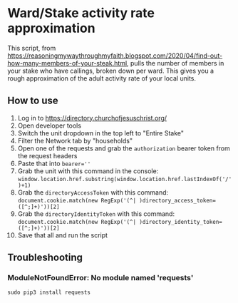 # Ward/Stake activity rate approximation

This script, from https://reasoningmywaythroughmyfaith.blogspot.com/2020/04/find-out-how-many-members-of-your-steak.html, pulls the number of members in your stake who have callings, broken down per ward. This gives you a rough approximation of the adult activity rate of your local units.

## How to use

1. Log in to https://directory.churchofjesuschrist.org/
1. Open developer tools
1. Switch the unit dropdown in the top left to "Entire Stake"
1. Filter the Network tab by "households"
1. Open one of the requests and grab the `authorization` bearer token from the request headers
1. Paste that into `bearer=''`
1. Grab the unit with this command in the console: `window.location.href.substring(window.location.href.lastIndexOf('/')+1)`
1. Grab the `directoryAccessToken` with this command: `document.cookie.match(new RegExp('(^| )directory_access_token=([^;]+)'))[2]`
1. Grab the `directoryIdentityToken` with this command: `document.cookie.match(new RegExp('(^| )directory_identity_token=([^;]+)'))[2]`
1. Save that all and run the script

## Troubleshooting

### ModuleNotFoundError: No module named 'requests'

`sudo pip3 install requests`


